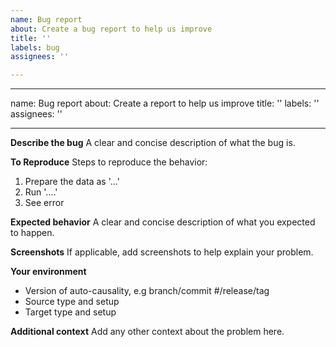 ```yaml
---
name: Bug report
about: Create a bug report to help us improve
title: ''
labels: bug
assignees: ''

---
```


---
name: Bug report
about: Create a report to help us improve
title: ''
labels: ''
assignees: ''

---

**Describe the bug**
A clear and concise description of what the bug is.

**To Reproduce**
Steps to reproduce the behavior:
1. Prepare the data as '...'
2. Run '....'
4. See error

**Expected behavior**
A clear and concise description of what you expected to happen.

**Screenshots**
If applicable, add screenshots to help explain your problem.

**Your environment**
 - Version of auto-causality, e.g branch/commit #/release/tag
 - Source type and setup
 - Target type and setup

**Additional context**
Add any other context about the problem here.